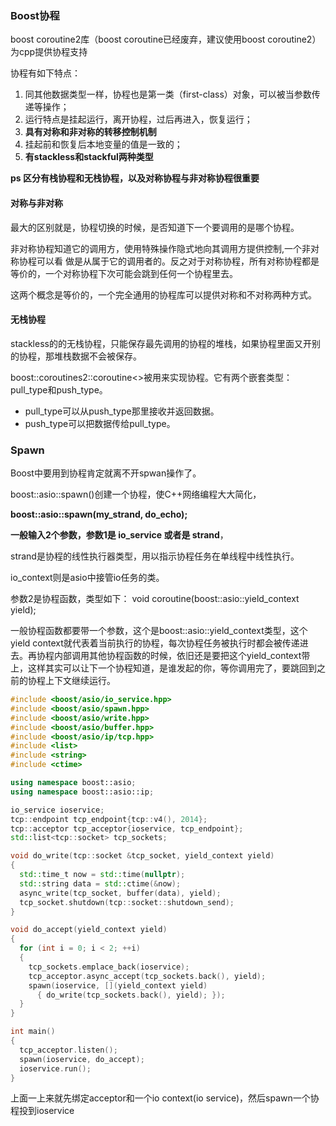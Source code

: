 ### Boost协程

 boost coroutine2库（boost coroutine已经废弃，建议使用boost coroutine2）为cpp提供协程支持 



协程有如下特点：

1. 同其他数据类型一样，协程也是第一类（first-class）对象，可以被当参数传递等操作；
2. 运行特点是挂起运行，离开协程，过后再进入，恢复运行；
3. **具有对称和非对称的转移控制机制**
4. 挂起前和恢复后本地变量的值是一致的；
5. **有stackless和stackful两种类型**

**ps 区分有栈协程和无栈协程，以及对称协程与非对称协程很重要**



#### 对称与非对称

最大的区别就是，协程切换的时候，是否知道下一个要调用的是哪个协程。

非对称协程知道它的调用方，使用特殊操作隐式地向其调用方提供控制,一个非对称协程可以看 做是从属于它的调用者的。反之对于对称协程，所有对称协程都是等价的，一个对称协程下次可能会跳到任何一个协程里去。

 这两个概念是等价的，一个完全通用的协程库可以提供对称和不对称两种方式。 



#### 无栈协程

stackless的的无栈协程，只能保存最先调用的协程的堆栈，如果协程里面又开别的协程，那堆栈数据不会被保存。



 boost::coroutines2::coroutine<>被用来实现协程。它有两个嵌套类型：pull_type和push_type。

- pull_type可以从push_type那里接收并返回数据。
- push_type可以把数据传给pull_type。 



### Spawn

Boost中要用到协程肯定就离不开spwan操作了。

boost::asio::spawn()创建一个协程，使C++网络编程大大简化，

**boost::asio::spawn(my_strand, do_echo);**

**一般输入2个参数，参数1是 io_service 或者是 strand**，

strand是协程的线性执行器类型，用以指示协程任务在单线程中线性执行。

io_context则是asio中接管io任务的类。



参数2是协程函数，类型如下：
void coroutine(boost::asio::yield_context yield);

一般协程函数都要带一个参数，这个是boost::asio::yield_context类型，这个yield context就代表着当前执行的协程，每次协程任务被执行时都会被传递进去。再协程内部调用其他协程函数的时候，依旧还是要把这个yield_context带上，这样其实可以让下一个协程知道，是谁发起的你，等你调用完了，要跳回到之前的协程上下文继续运行。



```cpp
#include <boost/asio/io_service.hpp>
#include <boost/asio/spawn.hpp>
#include <boost/asio/write.hpp>
#include <boost/asio/buffer.hpp>
#include <boost/asio/ip/tcp.hpp>
#include <list>
#include <string>
#include <ctime>

using namespace boost::asio;
using namespace boost::asio::ip;

io_service ioservice;
tcp::endpoint tcp_endpoint{tcp::v4(), 2014};
tcp::acceptor tcp_acceptor{ioservice, tcp_endpoint};
std::list<tcp::socket> tcp_sockets;

void do_write(tcp::socket &tcp_socket, yield_context yield)
{
  std::time_t now = std::time(nullptr);
  std::string data = std::ctime(&now);
  async_write(tcp_socket, buffer(data), yield);
  tcp_socket.shutdown(tcp::socket::shutdown_send);
}

void do_accept(yield_context yield)
{
  for (int i = 0; i < 2; ++i)
  {
    tcp_sockets.emplace_back(ioservice);
    tcp_acceptor.async_accept(tcp_sockets.back(), yield);
    spawn(ioservice, [](yield_context yield)
      { do_write(tcp_sockets.back(), yield); });
  }
}

int main()
{
  tcp_acceptor.listen();
  spawn(ioservice, do_accept);
  ioservice.run();
}
```



上面一上来就先绑定acceptor和一个io context(io service)，然后spawn一个协程投到ioservice